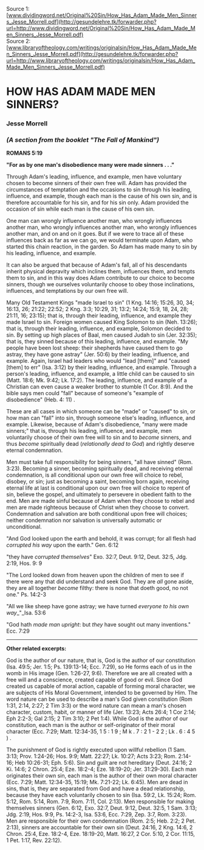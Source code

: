 <!--t HOW HAS ADAM MADE MEN SINNERS? t-->
<!--d  d-->

Source 1: [www.dividingword.net/Original%20Sin/How_Has_Adam_Made_Men_Sinners_Jesse_Morrell.pdf](http://gesundelehre.tk/forwarder.php?url=http://www.dividingword.net/Original%20Sin/How_Has_Adam_Made_Men_Sinners_Jesse_Morrell.pdf)  
Source 2: [www.libraryoftheology.com/writings/originalsin/How_Has_Adam_Made_Men_Sinners_Jesse_Morrell.pdf](http://gesundelehre.tk/forwarder.php?url=http://www.libraryoftheology.com/writings/originalsin/How_Has_Adam_Made_Men_Sinners_Jesse_Morrell.pdf)


# HOW HAS ADAM MADE MEN SINNERS?

### Jesse Morrell

### _(A section from the booklet "The Fall of Mankind")_

**ROMANS 5:19**

**"For as by one man's disobedience many were made sinners . . ."**

Through Adam's leading, influence, and example, men have voluntary chosen to become sinners of their own free will. Adam has provided the circumstances of temptation and the occasions to sin through his leading, influence, and example, though each man is the cause of his own sin, and is therefore accountable for his sin, and for his sin only. Adam provided the occasion of sin while each man is the cause of his own sin.

One man can wrongly influence another man, who wrongly influences another man, who wrongly influences another man, who wrongly influences another man, and on and on it goes. But if we were to trace all of these influences back as far as we can go, we would terminate upon Adam, who started this chain reaction, in the garden. So Adam has made many to sin by his leading, influence, and example.

It can also be argued that because of Adam's fall, all of his descendants inherit physical depravity which inclines them, influences them, and tempts them to sin, and in this way does Adam contribute to our choice to become sinners, though we ourselves voluntarily choose to obey those inclinations, influences, and temptations by our own free will.

Many Old Testament Kings "made Israel to sin" (1 Kng. 14:16; 15:26, 30, 34; 16:13, 26; 21:22; 22:52; 2 Kng. 3:3; 10:29, 31; 13:2; 14:24; 15:9, 18, 24, 28; 21:11, 16; 23:15); that is, through their leading, influence, and example they made Israel to sin. Foreign women caused King Solomon to sin (Neh. 13:26); that is, through their leading, influence, and example, Solomon decided to sin. By setting up high places of Baal, men caused Judah to sin (Jer. 32:35); that is, they sinned because of this leading, influence, and example. "My people have been lost sheep: their shepherds have caused them to go astray, they have gone astray" (Jer. 50:6) by their leading, influence, and example. Again, Israel had leaders who would "lead [them]" and "caused [them] to err" (Isa. 3:12) by their leading, influence, and example. Through a person's leading, influence, and example, a little child can be caused to sin (Matt. 18:6; Mk. 9:42; Lk. 17:2). The leading, influence, and example of a Christian can even cause a weaker brother to stumble (1 Cor. 8:9). And the bible says men could "fall" because of someone's "example of disobedience" (Heb. 4: 11) .

These are all cases in which someone can be "made" or "caused" to sin, or how man can "fall" into sin, through someone else's leading, influence, and example. Likewise, because of Adam's disobedience, "many were made sinners;" that is, through his leading, influence, and example, men voluntarily choose of their own free will to sin and to _become_ sinners, and thus _become_ spiritually dead (_relationally dead to God_) and rightly deserve eternal condemnation.

Men must take full responsibility for being sinners, "all have sinned" (Rom. 3:23). Becoming a sinner, becoming spiritually dead, and receiving eternal condemnation, is all conditional upon our own free will choice to rebel, disobey, or sin; just as becoming a saint, becoming born again, receiving eternal life at last is conditional upon our own free will choice to repent of sin, believe the gospel, and ultimately to persevere in obedient faith to the end. Men are made sinful because of Adam when they choose to rebel and men are made righteous because of Christ when they choose to convert. Condemnation and salvation are both conditional upon free will choices; neither condemnation nor salvation is universally automatic or unconditional.

"And God looked upon the earth and behold, it was corrupt; for all flesh had _corrupted_ _his way_ upon the earth." Gen. 6:12

"they have _corrupted themselves_" Exo. 32:7, Deut. 9:12, Deut. 32:5, Jdg. 2:19, Hos. 9: 9

"The Lord looked down from heaven upon the children of men to see if there were any that did understand and seek God. They are _all_ gone aside, they are all together _become_ filthy: there is none that doeth good, no not one." Ps. 14:2-3

"All we like sheep have gone astray; we have turned _everyone to his own way__"_Isa. 53:6

"God hath _made man upright_: but _they_ have sought out many inventions." Ecc. 7:29

---------------------------------------

**Other related excerpts:**

God is the author of our nature, that is, God is the author of our constitution (Isa. 49:5; Jer. 1:5; Ps. 139:13-14; Ecc. 7:29), so He forms each of us in the womb in His image (Gen. 1:26-27, 9:6). Therefore we are all created with a free will and a conscience, created capable of good or evil. Since God created us capable of moral action, capable of forming moral character, we are subjects of His Moral Government, intended to be governed by Him. The word nature can be used to describe a man's God given constitution (Rom 1:31, 2:14, 2:27; 2 Tim 3:3) or the word nature can mean a man's chosen character, custom, habit, or manner of life (Jer. 13:23; Acts 26:4; 1 Cor 2:14; Eph 2:2-3; Gal 2:15; 2 Tim 3:10; 2 Pet 1:4). While God is the author of our constitution, each man is the author or self-originator of their moral character (Ecc. 7:29; Matt. 12:34-35, 1 5 : 1 9 ; M k . 7 : 2 1 - 2 2 ; Lk . 6 : 4 5 ) .

The punishment of God is rightly executed upon willful rebellion (1 Sam. 3:13; Prov. 1:24-26; Hos. 9:9; Matt. 22:27; Lk. 10:27; Acts 3:23; Rom. 2:14-16; Heb 10:26-31; Eph. 5:6). Sin and guilt are not hereditary (Deut. 24:16; 2 Ki. 14:6; 2 Chron. 25:4; Eze. 18:2-4; Eze. 18:19-20; Jer. 31:29-30). Each man originates their own sin, each man is the author of their own moral character (Ecc. 7:29; Matt. 12:34-35, 15:19; Mk. 7:21-22; Lk. 6:45). Men are dead in sins, that is, they are separated from God and have a dead relationship, because they have each voluntarily chosen to sin (Isa. 59:2, Lk. 15:24; Rom. 5:12, Rom. 5:14, Rom. 7:9, Rom. 7:11, Col. 2:13). Men responsible for making themselves sinners (Gen. 6:12, Exo. 32:7, Deut. 9:12, Deut. 32:5, 1 Sam. 3:13; Jdg. 2:19, Hos. 9:9, Ps. 14:2-3, Isa. 53:6, Ecc. 7:29, Zep. 3:7, Rom. 3:23). Men are responsible for their own condemnation (Rom. 2:5; Heb. 2:2; 2 Pet. 2:13), sinners are accountable for their own sin (Deut. 24:16, 2 Kng. 14:6, 2 Chron. 25:4, Eze. 18:2-4, Eze. 18:19-20, Matt. 16:27, 2 Cor. 5:10, 2 Cor. 11:15, 1 Pet. 1:17, Rev. 22:12).